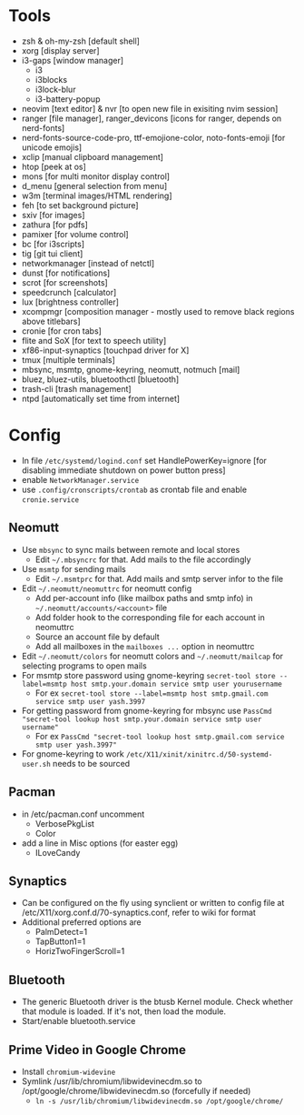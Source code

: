 # Tools
* zsh & oh-my-zsh [default shell]
* xorg [display server]
* i3-gaps [window manager]
  * i3
  * i3blocks
  * i3lock-blur
  * i3-battery-popup
* neovim [text editor] & nvr [to open new file in exisiting nvim session]
* ranger [file manager], ranger\_devicons [icons for ranger, depends on nerd-fonts]
* nerd-fonts-source-code-pro, ttf-emojione-color, noto-fonts-emoji [for unicode emojis]
* xclip [manual clipboard management]
* htop [peek at os]
* mons [for multi monitor display control]
* d\_menu [general selection from menu]
* w3m [terminal images/HTML rendering]
* feh [to set background picture]
* sxiv [for images]
* zathura [for pdfs]
* pamixer [for volume control]
* bc [for i3scripts]
* tig [git tui client]
* networkmanager [instead of netctl]
* dunst [for notifications]
* scrot [for screenshots]
* speedcrunch [calculator]
* lux [brightness controller]
* xcompmgr [composition manager - mostly used to remove black regions above titlebars]
* cronie [for cron tabs]
* flite and SoX [for text to speech utility]
* xf86-input-synaptics [touchpad driver for X]
* tmux [multiple terminals]
* mbsync, msmtp, gnome-keyring, neomutt, notmuch [mail]
* bluez, bluez-utils, bluetoothctl [bluetooth]
* trash-cli [trash management]
* ntpd [automatically set time from internet]

# Config
* In file `/etc/systemd/logind.conf` set HandlePowerKey=ignore [for disabling immediate shutdown on power button press]
* enable `NetworkManager.service`
* use `.config/cronscripts/crontab` as crontab file and enable `cronie.service`

## Neomutt
* Use `mbsync` to sync mails between remote and local stores
  * Edit `~/.mbsyncrc` for that. Add mails to the file accordingly
* Use `msmtp` for sending mails
  * Edit `~/.msmtprc` for that. Add mails and smtp server infor to the file
* Edit `~/.neomutt/neomuttrc` for neomutt config
  * Add per-account info (like mailbox paths and smtp info) in `~/.neomutt/accounts/<account>` file
  * Add folder hook to the corresponding file for each account in neomuttrc
  * Source an account file by default
  * Add all mailboxes in the `mailboxes ...` option in neomuttrc
* Edit `~/.neomutt/colors` for neomutt colors and `~/.neomutt/mailcap` for selecting programs to open mails
* For msmtp store password using gnome-keyring `secret-tool store --label=msmtp host smtp.your.domain service smtp user yourusername`
  * For ex `secret-tool store --label=msmtp host smtp.gmail.com service smtp user yash.3997`
* For getting password from gnome-keyring for mbsync use `PassCmd "secret-tool lookup host smtp.your.domain service smtp user username"`
  * For ex `PassCmd "secret-tool lookup host smtp.gmail.com service smtp user yash.3997"`
* For gnome-keyring to work `/etc/X11/xinit/xinitrc.d/50-systemd-user.sh` needs to be sourced

## Pacman
* in /etc/pacman.conf uncomment
  * VerbosePkgList
  * Color
* add a line in Misc options (for easter egg)
  * ILoveCandy

## Synaptics
* Can be configured on the fly using synclient or written to config file at /etc/X11/xorg.conf.d/70-synaptics.conf, refer to wiki for format
* Additional preferred options are
  * PalmDetect=1
  * TapButton1=1
  * HorizTwoFingerScroll=1

## Bluetooth
* The generic Bluetooth driver is the btusb Kernel module. Check whether that module is loaded. If it's not, then load the module.
* Start/enable bluetooth.service

## Prime Video in Google Chrome
* Install `chromium-widevine`
* Symlink /usr/lib/chromium/libwidevinecdm.so to /opt/google/chrome/libwidevinecdm.so (forcefully if needed)
  * `ln -s /usr/lib/chromium/libwidevinecdm.so /opt/google/chrome/`

